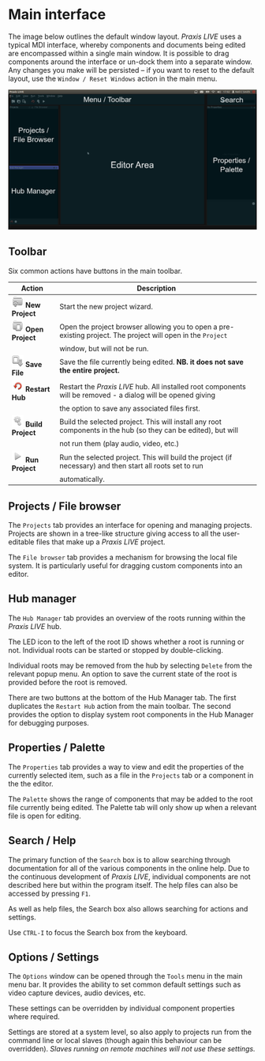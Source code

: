 # Main interface

The image below outlines the default window layout. _Praxis LIVE_ uses a typical MDI interface, whereby components and documents being edited are encompassed within a single main window. It is possible to drag components around the interface or un-dock them into a separate window. Any changes you make will be persisted – if you want to reset to the default layout, use the `Window / Reset Windows` action in the main menu.

![Main window layout](img/window-layout.png)

## Toolbar

Six common actions have buttons in the main toolbar.

| Action                                            | Description                                                                                                    |
|---------------------------------------------------|----------------------------------------------------------------------------------------------------------------|
| ![](img/newProject24.png) **New Project**         | Start the new project wizard.                                                                                  |
| ![](img/openProject24.png) **Open Project**       | Open the project browser allowing you to open a pre-existing project. The project will open in the `Project`   |
|                                                   | window, but will not be run.                                                                                   |
| ![](img/save24.png) **Save File**                 | Save the file currently being edited. **NB. it does not save the entire project.**                             |
| ![](img/restart24.png) **Restart Hub**            | Restart the _Praxis LIVE_ hub. All installed root components will be removed - a dialog will be opened giving  |
|                                                   | the option to save any associated files first.                                                                 |
| ![](img/build.png) **Build Project**              | Build the selected project. This will install any root components in the hub (so they can be edited), but will |
|                                                   | not run them (play audio, video, etc.)                                                                         |
| ![](img/run.png) **Run Project**                  | Run the selected project. This will build the project (if necessary) and then start all roots set to run       |
|                                                   | automatically.                                                                                                 |

## Projects / File browser

The `Projects` tab provides an interface for opening and managing projects. Projects are shown in a tree-like structure giving access to all the user-editable files that make up a _Praxis LIVE_ project.

The `File browser` tab provides a mechanism for browsing the local file system. It is particularly useful for dragging custom components into an editor.

## Hub manager

The `Hub Manager` tab provides an overview of the roots running within the _Praxis LIVE_ hub.

The LED icon to the left of the root ID shows whether a root is running or not. Individual roots can be started or stopped by double-clicking.

Individual roots may be removed from the hub by selecting `Delete` from the relevant popup menu. An option to save the current state of the root is provided before the root is removed.

There are two buttons at the bottom of the Hub Manager tab. The first duplicates the `Restart Hub` action from the main toolbar. The second provides the option to display system root components in the Hub Manager for debugging purposes.

## Properties / Palette

The `Properties` tab provides a way to view and edit the properties of the currently selected item, such as a file in the `Projects` tab or a component in the the editor.

The `Palette` shows the range of components that may be added to the root file currently being edited. The Palette tab will only show up when a relevant file is open for editing.

## Search / Help

The primary function of the `Search` box is to allow searching through documentation for all of the various components in the online help. Due to the continuous development of _Praxis LIVE_, individual components are not described here but within the program itself. The help files can also be accessed by pressing `F1`.

As well as help files, the Search box also allows searching for actions and settings.

Use `CTRL-I` to focus the Search box from the keyboard.

## Options / Settings

The `Options` window can be opened through the `Tools` menu in the main menu bar. It provides the ability to set common default settings such as video capture devices, audio devices, etc.

These settings can be overridden by individual component properties where required.

Settings are stored at a system level, so also apply to projects run from the command line or local slaves (though again this behaviour can be overridden). _Slaves running on remote machines will not use these settings._
